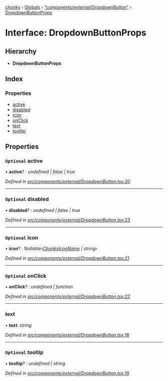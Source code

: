 [chonky](../README.md) › [Globals](../globals.md) › ["components/external/DropdownButton"](../modules/_components_external_dropdownbutton_.md) › [DropdownButtonProps](_components_external_dropdownbutton_.dropdownbuttonprops.md)

# Interface: DropdownButtonProps

## Hierarchy

* **DropdownButtonProps**

## Index

### Properties

* [active](_components_external_dropdownbutton_.dropdownbuttonprops.md#optional-active)
* [disabled](_components_external_dropdownbutton_.dropdownbuttonprops.md#optional-disabled)
* [icon](_components_external_dropdownbutton_.dropdownbuttonprops.md#optional-icon)
* [onClick](_components_external_dropdownbutton_.dropdownbuttonprops.md#optional-onclick)
* [text](_components_external_dropdownbutton_.dropdownbuttonprops.md#text)
* [tooltip](_components_external_dropdownbutton_.dropdownbuttonprops.md#optional-tooltip)

## Properties

### `Optional` active

• **active**? : *undefined | false | true*

*Defined in [src/components/external/DropdownButton.tsx:20](https://github.com/TimboKZ/Chonky/blob/5b9fbdf/src/components/external/DropdownButton.tsx#L20)*

___

### `Optional` disabled

• **disabled**? : *undefined | false | true*

*Defined in [src/components/external/DropdownButton.tsx:23](https://github.com/TimboKZ/Chonky/blob/5b9fbdf/src/components/external/DropdownButton.tsx#L23)*

___

### `Optional` icon

• **icon**? : *Nullable‹[ChonkyIconName](../enums/_types_icons_types_.chonkyiconname.md) | string›*

*Defined in [src/components/external/DropdownButton.tsx:21](https://github.com/TimboKZ/Chonky/blob/5b9fbdf/src/components/external/DropdownButton.tsx#L21)*

___

### `Optional` onClick

• **onClick**? : *undefined | function*

*Defined in [src/components/external/DropdownButton.tsx:22](https://github.com/TimboKZ/Chonky/blob/5b9fbdf/src/components/external/DropdownButton.tsx#L22)*

___

###  text

• **text**: *string*

*Defined in [src/components/external/DropdownButton.tsx:18](https://github.com/TimboKZ/Chonky/blob/5b9fbdf/src/components/external/DropdownButton.tsx#L18)*

___

### `Optional` tooltip

• **tooltip**? : *undefined | string*

*Defined in [src/components/external/DropdownButton.tsx:19](https://github.com/TimboKZ/Chonky/blob/5b9fbdf/src/components/external/DropdownButton.tsx#L19)*
